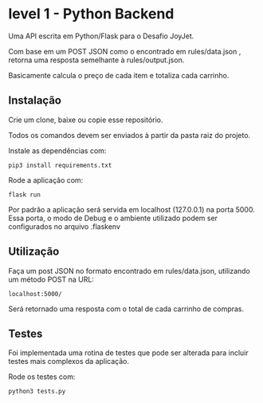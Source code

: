 # level 1 - Python Backend

Uma API escrita em Python/Flask para o Desafio JoyJet.

Com base em um POST JSON como o encontrado em rules/data.json , retorna uma resposta semelhante à rules/output.json.

Basicamente calcula o preço de cada item e totaliza cada carrinho.


## Instalação
Crie um clone, baixe ou copie esse repositório.

Todos os comandos devem ser enviados à partir da pasta raiz do projeto.

Instale as dependências com:
```
pip3 install requirements.txt
```

Rode a aplicação com:
```
flask run
```

Por padrão a aplicação será servida em localhost (127.0.0.1) na porta
5000. Essa porta, o modo de Debug e o ambiente utilizado podem ser configurados no arquivo .flaskenv

## Utilização
Faça um post JSON no formato encontrado em rules/data.json, utilizando um método POST na URL:
```
localhost:5000/
```

Será retornado uma resposta com o total de cada carrinho de compras.

## Testes
Foi implementada uma rotina de testes que pode ser alterada para incluir testes mais complexos da aplicação.

Rode os testes com:
```
python3 tests.py
```
